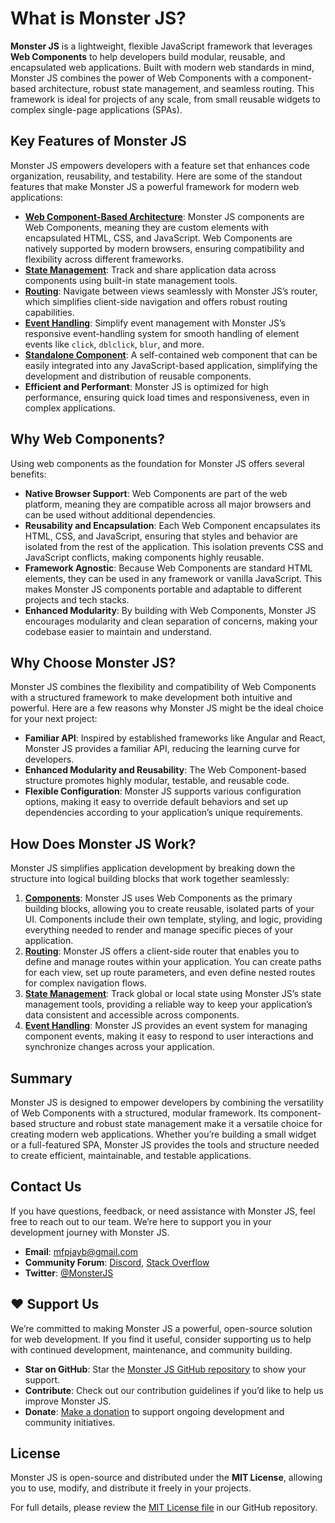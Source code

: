 # What is Monster JS?

**Monster JS** is a lightweight, flexible JavaScript framework that leverages **Web Components** to help developers build modular, reusable, and encapsulated web applications. Built with modern web standards in mind, Monster JS combines the power of Web Components with a component-based architecture, robust state management, and seamless routing. This framework is ideal for projects of any scale, from small reusable widgets to complex single-page applications (SPAs).

## Key Features of Monster JS

Monster JS empowers developers with a feature set that enhances code organization, reusability, and testability. Here are some of the standout features that make Monster JS a powerful framework for modern web applications:

* **[Web Component-Based Architecture](main-concept/component.md)**: Monster JS components are Web Components, meaning they are custom elements with encapsulated HTML, CSS, and JavaScript. Web Components are natively supported by modern browsers, ensuring compatibility and flexibility across different frameworks.
* **[State Management](store/monster-js-store.md)**: Track and share application data across components using built-in state management tools.
* **[Routing](router/monster-js-router.md)**: Navigate between views seamlessly with Monster JS’s router, which simplifies client-side navigation and offers robust routing capabilities.
* **[Event Handling](main-concept/event-handling.md)**: Simplify event management with Monster JS’s responsive event-handling system for smooth handling of element events like `click`, `dblclick`, `blur`, and more.
* **[Standalone Component](main-concept/standalone-component.md)**: A self-contained web component that can be easily integrated into any JavaScript-based application, simplifying the development and distribution of reusable components.
* **Efficient and Performant**: Monster JS is optimized for high performance, ensuring quick load times and responsiveness, even in complex applications.

## Why Web Components?

Using web components as the foundation for Monster JS offers several benefits:

* **Native Browser Support**: Web Components are part of the web platform, meaning they are compatible across all major browsers and can be used without additional dependencies.
* **Reusability and Encapsulation**: Each Web Component encapsulates its HTML, CSS, and JavaScript, ensuring that styles and behavior are isolated from the rest of the application. This isolation prevents CSS and JavaScript conflicts, making components highly reusable.
* **Framework Agnostic**: Because Web Components are standard HTML elements, they can be used in any framework or vanilla JavaScript. This makes Monster JS components portable and adaptable to different projects and tech stacks.
* **Enhanced Modularity**: By building with Web Components, Monster JS encourages modularity and clean separation of concerns, making your codebase easier to maintain and understand.

## Why Choose Monster JS?

Monster JS combines the flexibility and compatibility of Web Components with a structured framework to make development both intuitive and powerful. Here are a few reasons why Monster JS might be the ideal choice for your next project:

* **Familiar API**: Inspired by established frameworks like Angular and React, Monster JS provides a familiar API, reducing the learning curve for developers.
* **Enhanced Modularity and Reusability**: The Web Component-based structure promotes highly modular, testable, and reusable code.
* **Flexible Configuration**: Monster JS supports various configuration options, making it easy to override default behaviors and set up dependencies according to your application’s unique requirements.

## How Does Monster JS Work?

Monster JS simplifies application development by breaking down the structure into logical building blocks that work together seamlessly:

1. **[Components](main-concept/component.md)**: Monster JS uses Web Components as the primary building blocks, allowing you to create reusable, isolated parts of your UI. Components include their own template, styling, and logic, providing everything needed to render and manage specific pieces of your application.
2. **[Routing](router/monster-js-router.md)**: Monster JS offers a client-side router that enables you to define and manage routes within your application. You can create paths for each view, set up route parameters, and even define nested routes for complex navigation flows.
3. **[State Management](store/monster-js-store.md)**: Track global or local state using Monster JS’s state management tools, providing a reliable way to keep your application’s data consistent and accessible across components.
4. **[Event Handling](main-concept/event-handling.md)**: Monster JS provides an event system for managing component events, making it easy to respond to user interactions and synchronize changes across your application.

## Summary

Monster JS is designed to empower developers by combining the versatility of Web Components with a structured, modular framework. Its component-based structure and robust state management make it a versatile choice for creating modern web applications. Whether you’re building a small widget or a full-featured SPA, Monster JS provides the tools and structure needed to create efficient, maintainable, and testable applications.

## Contact Us

If you have questions, feedback, or need assistance with Monster JS, feel free to reach out to our team. We’re here to support you in your development journey with Monster JS.

* **Email**: [mfpjayb@gmail.com](mailto:mfpjayb@gmail.com)
* **Community Forum**: [Discord](https://discord.gg/CY28Qq5yWE), [Stack Overflow](https://stackoverflow.com/questions/tagged/monster-js)
* **Twitter**: [@MonsterJS](/)

## ❤️ Support Us

We’re committed to making Monster JS a powerful, open-source solution for web development. If you find it useful, consider supporting us to help with continued development, maintenance, and community building.

* **Star on GitHub**: Star the [Monster JS GitHub repository](https://github.com/monster-js/monster-js) to show your support.
* **Contribute**: Check out our contribution guidelines if you’d like to help us improve Monster JS.
* **Donate**: [Make a donation](https://paypal.me/dariusbualan) to support ongoing development and community initiatives.

## License

Monster JS is open-source and distributed under the **MIT License**, allowing you to use, modify, and distribute it freely in your projects.

For full details, please review the [MIT License file](license.md) in our GitHub repository.

